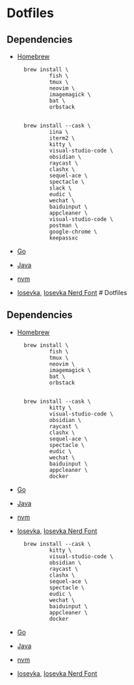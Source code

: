 # Dotfiles


## Dependencies


- [Homebrew](https://brew.sh/)
        
        brew install \
                fish \
                tmux \
                neovim \
                imagemagick \
                bat \
                orbstack


        brew install --cask \
                iina \
                iterm2 \
                kitty \
                visual-studio-code \
                obsidian \
                raycast \
                clashx \
                sequel-ace \
                spectacle \
                slack \
                eudic \
                wechat \
                baiduinput \
                appcleaner \
                visual-studio-code \
                postman \
                google-chrome \
                keepassxc



- [Go](https://go.dev/dl/)
- [Java](https://www.oracle.com/java/technologies/downloads/#jdk18-mac)
- [nvm](https://github.com/nvm-sh/nvm)
- [Iosevka](https://github.com/be5invis/Iosevka/releases), [Iosevka Nerd Font](https:github.com/ryanoasis/nerd-fonts/releases) # Dotfiles


## Dependencies


- [Homebrew](https://brew.sh/)
        
        brew install \
                fish \
                tmux \
                neovim \
                imagemagick \
                bat \
                orbstack


        brew install --cask \
                kitty \
                visual-studio-code \
                obsidian \
                raycast \
                clashx \
                sequel-ace \
                spectacle \
                eudic \
                wechat \
                baiduinput \
                appcleaner \
                docker




- [Go](https://go.dev/dl/)
- [Java](https://www.oracle.com/java/technologies/downloads/#jdk18-mac)
- [nvm](https://github.com/nvm-sh/nvm)
- [Iosevka](https://github.com/be5invis/Iosevka/releases), [Iosevka Nerd Font](https:github.com/ryanoasis/nerd-fonts/releases) 

        brew install --cask \
                kitty \
                visual-studio-code \
                obsidian \
                raycast \
                clashx \
                sequel-ace \
                spectacle \
                eudic \
                wechat \
                baiduinput \
                appcleaner \
                docker


- [Go](https://go.dev/dl/)
- [Java](https://www.oracle.com/java/technologies/downloads/#jdk18-mac)
- [nvm](https://github.com/nvm-sh/nvm)
- [Iosevka](https://github.com/be5invis/Iosevka/releases), [Iosevka Nerd Font](https://github.com/ryanoasis/nerd-fonts/releases)
